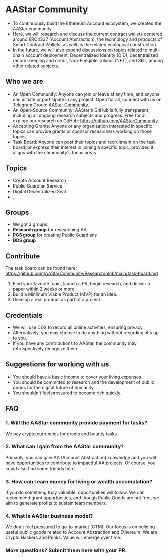 # AAStar Community

- To continuously build the Ethereum Account ecosystem, we created the AAStar community.
- Here, we will research and discuss the current contract wallets centered around ERC4337 (Account Abstraction), the technology and products of Smart Contract Wallets, as well as the related ecological construction.
- In the future, we will also expand discussions on topics related to multi-chain account deployment, Decentralized Identity (DID), decentralized record-keeping and credit, Non-Fungible Tokens (NFT), and SBT, among other related subjects.


## Who we are

- An Open Community: Anyone can join or leave at any time, and anyone can initiate or participate in any project. Open for all, connect with us on Telegram Group: [AAStar Community](https://t.me/Account_Abstraction_Community/1).
- An Open-Source Community: AAStar's GitHub is fully transparent, including all ongoing research subjects and progress. Free for all, explore our research on GitHub: <https://github.com/AAStarCommunity>.
- Accepting Grants: Anyone or any organization interested in specific topics can provide grants or sponsor researchers working on those topics.
- Task Board: Anyone can post their topics and recruitment on the task board, or express their interest in joining a specific topic, provided it aligns with the community's focus areas.

## Topics

+ Crypto Account Research
+ Public Guardian Service
+ Digital Decentralized Seal
+ ...

## Groups

+ We got 3 groups:
+ **Research group** for researching AA
+ **PGS group** for creating Public Guardians
+ **DDS group**

## Contribute

The task board can be found here: <https://github.com/AAStarCommunity/Research/blob/main/task-board.md>

1. Find your favorite topic, launch a PR, begin research, and deliver a paper within 2 weeks or more.
2. Build a Minimum Viable Product (MVP) for an idea.
3. Develop a real product as part of a project.

## Credentials

- We will use DDS to record all online activities, ensuring privacy.
- Alternatively, you may choose to do anything without recording; it's up to you.
- If you have any contributions to AAStar, the community may retrospectively recognize them.

## Suggestions for working with us

- You should have a basic income to cover your living expenses.
- You should be committed to research and the development of public goods for the digital future of humanity.
- You shouldn't feel pressured to become rich quickly.

## FAQ

### 1. Will the AAStar community provide payment for tasks?

We pay crypto currencies for grants and bounty tasks.

### 2. What can I gain from the AAStar community?

Primarily, you can gain AA (Account Abstraction) knowledge and you will have opportunities to contribute to impactful AA projects. Of course, you could also find some friends here.

### 3. How can I earn money for living or wealth accumulation?

If you do something truly valuable, opportunities will follow. We can recommend grant opportunities, and though Public Goods are not free, we aim to generate profits to sustain team members.

### 4. What is AAStar business model?

We don't feel pressured to go-to-market (GTM). Our focus is on building useful public goods related to Account Abstraction and Ethereum. We are Crypto Hackers and Punks. Value will emerge over time.

### More questions? Submit them here with your PR.
